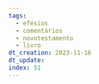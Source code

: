```yaml
---
tags:
  - efésios
  - comentários
  - novotestamento
  - livro
dt_creation: 2023-11-16
dt_update: 
index: 51
---
```

